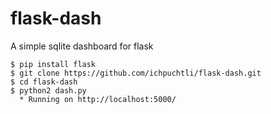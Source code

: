 flask-dash
==========

A simple sqlite dashboard for flask

    $ pip install flask
    $ git clone https://github.com/ichpuchtli/flask-dash.git
    $ cd flask-dash
    $ python2 dash.py
      * Running on http://localhost:5000/
